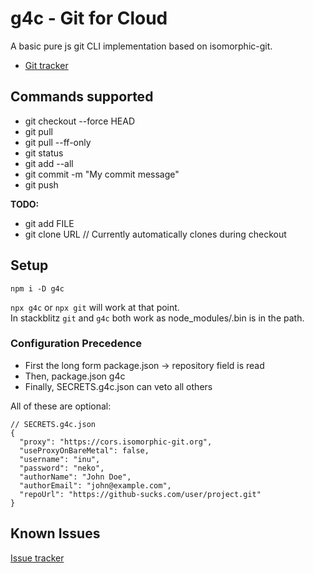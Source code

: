 # g4c - Git for Cloud

A basic pure js git CLI implementation based on isomorphic-git.

- [Git tracker](https://gitlab.com/vblip/g4c)

## Commands supported

- git checkout --force HEAD
- git pull
- git pull --ff-only
- git status
- git add --all
- git commit -m "My commit message"
- git push

**TODO:**

- git add FILE
- git clone URL // Currently automatically clones during checkout

## Setup

`npm i -D g4c`

`npx g4c` or `npx git` will work at that point.  
In stackblitz `git` and `g4c` both work as node_modules/.bin is in the path.

### Configuration Precedence

- First the long form package.json -> repository field is read
- Then, package.json g4c
- Finally, SECRETS.g4c.json can veto all others

All of these are optional:

```
// SECRETS.g4c.json
{
  "proxy": "https://cors.isomorphic-git.org",
  "useProxyOnBareMetal": false,
  "username": "inu",
  "password": "neko",
  "authorName": "John Doe",
  "authorEmail": "john@example.com",
  "repoUrl": "https://github-sucks.com/user/project.git"
}
```

## Known Issues

[Issue tracker](https://gitlab.com/vblip/g4c/-/issues)
